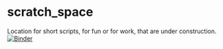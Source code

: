 # scratch_space

Location for short scripts, for fun or for work, that are under construction. 
[![Binder](http://mybinder.org/badge.svg)](http://mybinder.org/repo/nickdeveaux/scratch_space)

